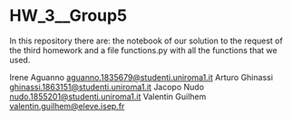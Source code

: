 # HW_3__Group5

In this repository there are:
the notebook of our solution to the request of the third homework and a file functions.py with all the functions that we used.

Irene Aguanno     aguanno.1835679@studenti.uniroma1.it
Arturo Ghinassi     ghinassi.1863151@studenti.uniroma1.it
Jacopo Nudo     nudo.1855201@studenti.uniroma1.it
Valentin Guilhem     valentin.guilhem@eleve.isep.fr
